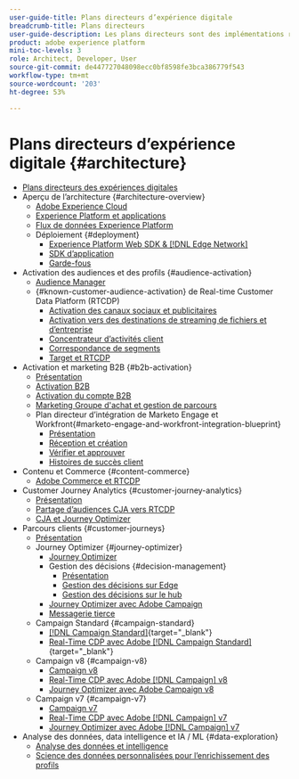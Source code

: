 ```yaml
---
user-guide-title: Plans directeurs d’expérience digitale
breadcrumb-title: Plans directeurs
user-guide-description: Les plans directeurs sont des implémentations reproductibles qui apportent des réponses à des problèmes commerciaux établis et contiennent des schémas d’architecture, des considérations techniques et des liens vers de la documentation pertinente.
product: adobe experience platform
mini-toc-levels: 3
role: Architect, Developer, User
source-git-commit: de447727048098ecc0bf8598fe3bca386779f543
workflow-type: tm+mt
source-wordcount: '203'
ht-degree: 53%

---
```



# Plans directeurs d’expérience digitale {#architecture}

+ [Plans directeurs des expériences digitales](/help/blueprints/overview.md)
+ Aperçu de l’architecture {#architecture-overview}
   + [Adobe Experience Cloud](/help/blueprints/experience-platform/experience-cloud.md)
   + [Experience Platform et applications](/help/blueprints/experience-platform/platform-applications.md)
   + [Flux de données Experience Platform](/help/blueprints/experience-platform/platform-data-flow.md)
   + Déploiement {#deployment}
      + [Experience Platform Web SDK &amp; [!DNL Edge Network]](/help/blueprints/experience-platform/deployment/websdk.md)
      + [SDK d’application](/help/blueprints/experience-platform/deployment/appsdk.md)
      + [Garde-fous](/help/blueprints/experience-platform/deployment/guardrails.md)
+ Activation des audiences et des profils {#audience-activation}
   + [Audience Manager](/help/blueprints/audience-activation/audience_manager.md)
   + {#known-customer-audience-activation} de Real-time Customer Data Platform (RTCDP)
      + [Activation des canaux sociaux et publicitaires](/help/blueprints/audience-activation/advertising-activation.md)
      + [Activation vers des destinations de streaming de fichiers et d’entreprise](/help/blueprints/audience-activation/enterprise-destinations.md)
      + [Concentrateur d’activités client](/help/blueprints/audience-activation/customer-activity.md)
      + [Correspondance de segments](/help/blueprints/audience-activation/segment-match.md)
      + [Target et RTCDP](/help/blueprints/audience-activation/rtcdp-target.md)
+ Activation et marketing B2B {#b2b-activation}
   + [Présentation](/help/blueprints/b2b/overview.md)
   + [Activation B2B](/help/blueprints/b2b/b2bactivation.md)
   + [Activation du compte B2B](/help/blueprints/b2b/b2b-account-activation.md)
   + [Marketing Groupe d&#39;achat et gestion de parcours](/help/blueprints/b2b/b2b-buying-group-journeys.md)
   + Plan directeur d’intégration de Marketo Engage et Workfront{#marketo-engage-and-workfront-integration-blueprint}
      + [Présentation](/help/blueprints/b2b/marketo-engage-and-workfront-integration-blueprint/overview.md)
      + [Réception et création](/help/blueprints/b2b/marketo-engage-and-workfront-integration-blueprint/intake-and-create.md)
      + [Vérifier et approuver](/help/blueprints/b2b/marketo-engage-and-workfront-integration-blueprint/review-and-approve-blueprint.md)
      + [Histoires de succès client](/help/blueprints/b2b/marketo-engage-and-workfront-integration-blueprint/customer-success-stories.md)
+ Contenu et Commerce {#content-commerce}
   + [Adobe Commerce et RTCDP](/help/blueprints/content-commerce/commerce/commerce-rtcdp.md)
+ Customer Journey Analytics {#customer-journey-analytics}
   + [Présentation](/help/blueprints/customer-journey-analytics/overview.md)
   + [Partage d’audiences CJA vers RTCDP](/help/blueprints/customer-journey-analytics/cja-rtcdp.md)
   + [CJA et Journey Optimizer](/help/blueprints/customer-journey-analytics/cja-ajo.md)
+ Parcours clients {#customer-journeys}
   + [Présentation](/help/blueprints/customer-journeys/overview.md)
   + Journey Optimizer {#journey-optimizer}
      + [Journey Optimizer](/help/blueprints/customer-journeys/journey-optimizer.md)
      + Gestion des décisions {#decision-management}
         + [Présentation](/help/blueprints/customer-journeys/decision_management/decision-management-overview.md)
         + [Gestion des décisions sur Edge](/help/blueprints/customer-journeys/decision_management/decision-management-edge.md)
         + [Gestion des décisions sur le hub](/help/blueprints/customer-journeys/decision_management/decision-management-hub.md)
      + [Journey Optimizer avec Adobe Campaign ](/help/blueprints/customer-journeys/ajo-and-campaign.md)
      + [Messagerie tierce](/help/blueprints/customer-journeys/3rd-party-messaging.md)
   + Campaign Standard {#campaign-standard}
      + [[!DNL Campaign Standard]](https://experienceleague.adobe.com/docs/campaign-standard.html?lang=fr){target="_blank"}
      + [Real-Time CDP avec Adobe [!DNL Campaign Standard]](https://experienceleague.adobe.com/docs/campaign-standard/using/integrating-with-adobe-cloud/adobe-experience-platform/aep-sources-destinations/get-started-sources-destinations.html?lang=fr){target="_blank"}
   + Campaign v8 {#campaign-v8}
      + [Campaign v8](/help/blueprints/customer-journeys/campaign-v8.md)
      + [Real-Time CDP avec Adobe [!DNL Campaign] v8](/help/blueprints/customer-journeys/rtcdp-and-campaign-v8.md)
      + [Journey Optimizer avec Adobe Campaign v8](/help/blueprints/customer-journeys/ajo-and-campaign-v8.md)
   + Campaign v7 {#campaign-v7}
      + [Campaign v7](/help/blueprints/customer-journeys/campaign-v7.md)
      + [Real-Time CDP avec Adobe [!DNL Campaign] v7](/help/blueprints/customer-journeys/rtcdp-and-campaign.md)
      + [Journey Optimizer avec Adobe [!DNL Campaign] v7](/help/blueprints/customer-journeys/ajo-and-campaign-v7.md)
+ Analyse des données, data intelligence et IA / ML {#data-exploration}
   + [Analyse des données et intelligence](/help/blueprints/data-insights/analysis.md)
   + [Science des données personnalisées pour l’enrichissement des profils](/help/blueprints/data-insights/data-science.md)

